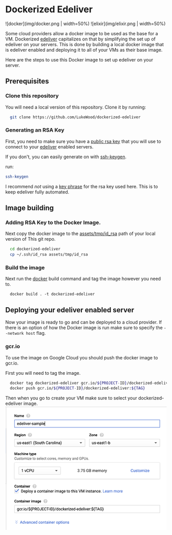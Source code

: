# Dockerized Edeliver
![docker](img/docker.png | width=50%)
![elixir](img/elixir.png | width=50%)

Some cloud providers allow a docker image to be used as the base for a VM.  Dockerized [edeliver](https://github.com/edeliver/edeliver) capitalizes on that by simplifying the set up of edeliver on your servers.  This is done by building a local docker image that is edeliver enabled and deploying it to all of your VMs as their base image.

Here are the steps to use this Docker image to set up edeliver on your server.

## Prerequisites
### Clone this repository
You will need a local version of this repository.  Clone it by running:
```bash
  git clone https://github.com/LukeWood/dockerized-edeliver
```
### Generating an RSA Key
First, you need to make sure you have a [public rsa key](https://www.ssh.com/ssh/public-key-authentication) that you will use to connect to your [edeliver](https://github.com/edeliver/edeliver) enabled servers.

If you don't, you can easily generate on with [ssh-keygen](https://www.ssh.com/ssh/keygen/).

run:
```bash
ssh-keygen
```

I recommend *not* using a [key phrase](https://www.ssh.com/ssh/passphrase) for the rsa key used here.  This is to keep edeliver fully automated.

## Image building
### Adding RSA Key to the Docker Image.
Next copy the docker image to the [assets/tmp/id_rsa](assets/tmp/id_rsa) path of your local version of This git repo.

```bash
  cd dockerized-edeliver
  cp ~/.ssh/id_rsa assets/tmp/id_rsa
```

### Build the image
Next run the [docker](https://www.docker.com/) build command and tag the image however you need to.

```
  docker build . -t dockerized-edeliver
```

## Deploying your edeliver enabled server
Now your image is ready to go and can be deployed to a cloud provider.
If there is an option of how the Docker image is run make sure to specify the `--network host` flag.

### gcr.io
To use the image on Google Cloud you should push the docker image to gcr.io.

First you will need to tag the image.
```bash
  docker tag dockerized-edeliver gcr.io/${PROJECT-ID}/dockerized-edeliver:${TAG}
  docker push gcr.io/${PROJECT-ID}/dockerized-edeliver:${TAG}
```

Then when you go to create your VM make sure to select your dockerized-edeliver image.
![Edeliver Sample Settings GCR.io](img/gcp-sample.png)
